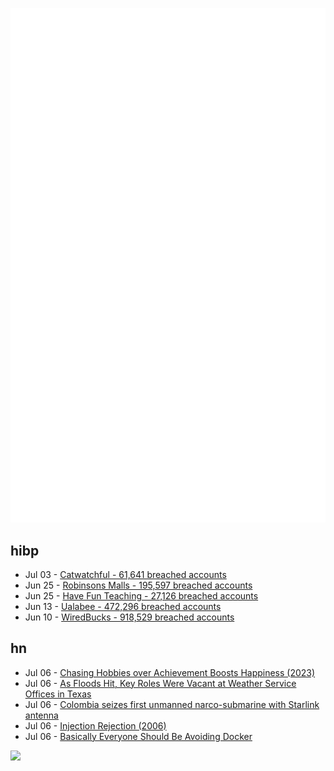 ![Metrics](https://raw.githubusercontent.com/phixion/phixion/master/metrics.svg)

## hibp

<!--
for https://github.com/phixion/phixion/blob/main/.github/workflows/feeds.yml
-->
<!--START_SECTION:haveibeenpwnd-->
- Jul 03 - [Catwatchful - 61,641 breached accounts](https://haveibeenpwned.com/Breach/Catwatchful)
- Jun 25 - [Robinsons Malls - 195,597 breached accounts](https://haveibeenpwned.com/Breach/RobinsonsMalls)
- Jun 25 - [Have Fun Teaching - 27,126 breached accounts](https://haveibeenpwned.com/Breach/HaveFunTeaching)
- Jun 13 - [Ualabee - 472,296 breached accounts](https://haveibeenpwned.com/Breach/Ualabee)
- Jun 10 - [WiredBucks - 918,529 breached accounts](https://haveibeenpwned.com/Breach/WiredBucks)
<!--END_SECTION:haveibeenpwnd-->

## hn

<!--
for https://github.com/phixion/phixion/blob/main/.github/workflows/feeds.yml
-->
<!--START_SECTION:hn-->
- Jul 06 - [Chasing Hobbies over Achievement Boosts Happiness (2023)](https://neurosciencenews.com/hedonism-happiness-achievement-23923/)
- Jul 06 - [As Floods Hit, Key Roles Were Vacant at Weather Service Offices in Texas](https://www.nytimes.com/2025/07/05/us/politics/texas-floods-warnings-vacancies.html)
- Jul 06 - [Colombia seizes first unmanned narco-submarine with Starlink antenna](https://www.france24.com/en/americas/20250702-colombia-narco-submarine-starlink)
- Jul 06 - [Injection Rejection (2006)](https://thedailywtf.com/articles/Injection_Rejection)
- Jul 06 - [Basically Everyone Should Be Avoiding Docker](https://lukesmith.xyz/articles/everyone-should-be-avoiding-docker/)
<!--END_SECTION:hn-->

<!--
for https://yhype.me
-->
![](https://hit.yhype.me/github/profile?user_id=13013670)
